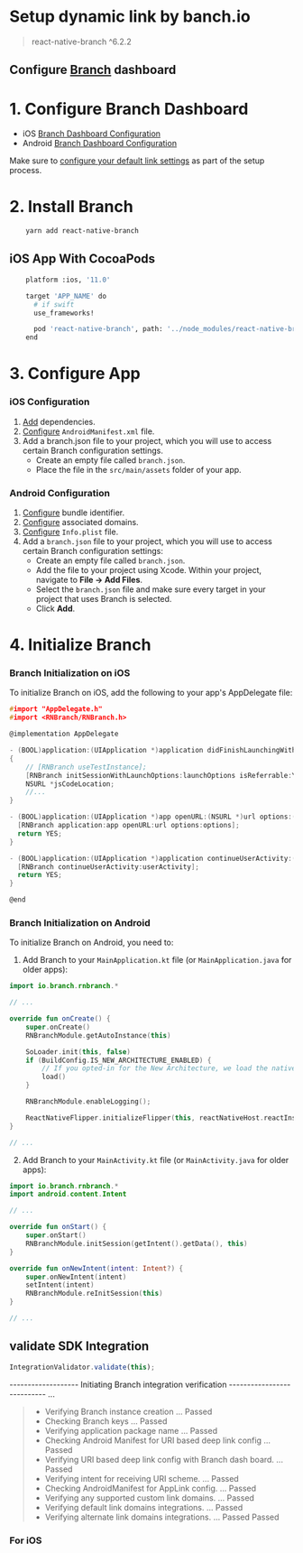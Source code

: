 # Setup dynamic link by banch.io

> react-native-branch ^6.2.2

## Configure [Branch](dashboard.branch.io) dashboard

# 1. Configure Branch Dashboard

- iOS [Branch Dashboard Configuration](https://help.branch.io/developers-hub/docs/ios-basic-integration#1-configure-branch-dashboard)
- Android [Branch Dashboard Configuration](https://help.branch.io/developers-hub/docs/android-basic-integration#1-configure-branch-dashboard)

Make sure to [configure your default link settings](https://help.branch.io/using-branch/docs/configure-default-link-behaviors) as part of the setup process.

# 2. Install Branch

```bash
    yarn add react-native-branch
```

## iOS App With CocoaPods

```bash
    platform :ios, '11.0'

    target 'APP_NAME' do
      # if swift
      use_frameworks!

      pod 'react-native-branch', path: '../node_modules/react-native-branch'
    end
```

# 3. Configure App

### iOS Configuration

1. [Add](https://help.branch.io/developers-hub/docs/android-basic-integration#3-add-dependencies) dependencies.
2. [Configure](https://help.branch.io/developers-hub/docs/android-basic-integration#3-add-dependencies) `AndroidManifest.xml` file.
3. Add a branch.json file to your project, which you will use to access certain Branch configuration settings.
   - Create an empty file called `branch.json`.
   - Place the file in the `src/main/assets` folder of your app.

### Android Configuration

1. [Configure](https://help.branch.io/developers-hub/docs/ios-basic-integration#2-configure-bundle-identifier) bundle identifier.
2. [Configure](https://help.branch.io/developers-hub/docs/ios-basic-integration#3-configure-associated-domains) associated domains.
3. [Configure](https://help.branch.io/developers-hub/docs/ios-basic-integration#4-configure-infoplist) `Info.plist` file.
4. Add a `branch.json` file to your project, which you will use to access certain Branch configuration settings:
   - Create an empty file called `branch.json`.
   - Add the file to your project using Xcode. Within your project, navigate to **File → Add Files**.
   - Select the `branch.json` file and make sure every target in your project that uses Branch is selected.
   - Click **Add**.

# 4. Initialize Branch

### Branch Initialization on iOS

To initialize Branch on iOS, add the following to your app's AppDelegate file:

```c
#import "AppDelegate.h"
#import <RNBranch/RNBranch.h>

@implementation AppDelegate

- (BOOL)application:(UIApplication *)application didFinishLaunchingWithOptions:(NSDictionary *)launchOptions
{
    // [RNBranch useTestInstance];
    [RNBranch initSessionWithLaunchOptions:launchOptions isReferrable:YES];
    NSURL *jsCodeLocation;
    //...
}

- (BOOL)application:(UIApplication *)app openURL:(NSURL *)url options:(NSDictionary<UIApplicationOpenURLOptionsKey,id> *)options {
  [RNBranch application:app openURL:url options:options];
  return YES;
}

- (BOOL)application:(UIApplication *)application continueUserActivity:(NSUserActivity *)userActivity restorationHandler:(void (^)(NSArray<id<UIUserActivityRestoring>> * _Nullable))restorationHandler {
  [RNBranch continueUserActivity:userActivity];
  return YES;
}

@end
```

### Branch Initialization on Android

To initialize Branch on Android, you need to:

1. Add Branch to your `MainApplication.kt` file (or `MainApplication.java` for older apps):

```kotlin
import io.branch.rnbranch.*

// ...

override fun onCreate() {
    super.onCreate()
    RNBranchModule.getAutoInstance(this)

    SoLoader.init(this, false)
    if (BuildConfig.IS_NEW_ARCHITECTURE_ENABLED) {
        // If you opted-in for the New Architecture, we load the native entry point for this app
        load()
    }

    RNBranchModule.enableLogging();

    ReactNativeFlipper.initializeFlipper(this, reactNativeHost.reactInstanceManager)
}

// ...
```

2. Add Branch to your `MainActivity.kt` file (or `MainActivity.java` for older apps):

```kotlin
import io.branch.rnbranch.*
import android.content.Intent

// ...

override fun onStart() {
    super.onStart()
    RNBranchModule.initSession(getIntent().getData(), this)
}

override fun onNewIntent(intent: Intent?) {
    super.onNewIntent(intent)
    setIntent(intent)
    RNBranchModule.reInitSession(this)
}

// ...
```

## validate SDK Integration

```javascript
IntegrationValidator.validate(this);
```

------------------- Initiating Branch integration verification --------------------------- ...

> - Verifying Branch instance creation ... Passed
> - Checking Branch keys ... Passed
> - Verifying application package name ... Passed
> - Checking Android Manifest for URI based deep link config ... Passed
> - Verifying URI based deep link config with Branch dash board. ... Passed
> - Verifying intent for receiving URI scheme. ... Passed
> - Checking AndroidManifest for AppLink config. ... Passed
> - Verifying any supported custom link domains. ... Passed
> - Verifying default link domains integrations. ... Passed
> - Verifying alternate link domains integrations. ... Passed Passed

### For iOS
